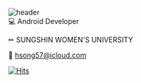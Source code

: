 ![header](https://capsule-render.vercel.app/api?type=waving&color=auto&height=200&section=header&text=hyooosong,%20✨&fontSize=50)  
💻 Android Developer  
   
✏ SUNGSHIN WOMEN'S UNIVERSITY   
  
💌 hsong57@icloud.com    

   
    
<!-- ![Anurag's GitHub stats](https://github-readme-stats.vercel.app/api?username=hyooosong&show_icons=true&hide=stars,contribs)   -->

[![Hits](https://hits.seeyoufarm.com/api/count/incr/badge.svg?url=https%3A%2F%2Fgithub.com%2Fhyooosong&count_bg=%23F3AA43&title_bg=%23555555&icon=github.svg&icon_color=%23E7E7E7&title=hits&edge_flat=false)](https://hits.seeyoufarm.com)
  
  
  
